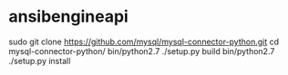 # ansibengineapi

  sudo git clone https://github.com/mysql/mysql-connector-python.git
  cd mysql-connector-python/
  bin/python2.7 ./setup.py build
  bin/python2.7 ./setup.py install
  
